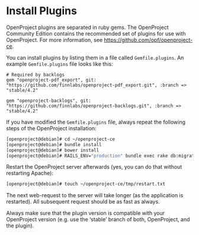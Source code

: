 # Install Plugins

OpenProject plugins are separated in ruby gems.
The OpenProject Community Edition contains the recommended set of plugins for use
with OpenProject. For more information, see https://github.com/opf/openproject-ce.

You can install plugins by listing them in a file called `Gemfile.plugins`. An example `Gemfile.plugins` file looks like this:

```
# Required by backlogs
gem "openproject-pdf_export", git: "https://github.com/finnlabs/openproject-pdf_export.git", :branch => "stable/4.2"

gem "openproject-backlogs", git: "https://github.com/finnlabs/openproject-backlogs.git", :branch => "stable/4.2"
```

If you have modified the `Gemfile.plugins` file, always repeat the following steps of the OpenProject installation:

```bash
[openproject@debian]# cd ~/openproject-ce
[openproject@debian]# bundle install
[openproject@debian]# bower install
[openproject@debian]# RAILS_ENV="production" bundle exec rake db:migrate db:seed assets:precompile
```
Restart the OpenProject server afterwards (yes, you can do that without restarting Apache):

```bash
[openproject@debian]# touch ~/openproject-ce/tmp/restart.txt
```

The next web-request to the server will take longer (as the application is restarted). All subsequent request should be as fast as always.

Always make sure that the plugin version is compatible with your OpenProject version (e.g. use the ‘stable’ branch of both, OpenProject, and the plugin).
